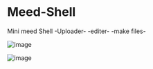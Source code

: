 # Meed-Shell
Mini meed Shell -Uploader- -editer- -make files- 



![image](https://github.com/Mede1x/Meed-Shell/assets/112403755/888b7cf8-788a-496f-92d4-b12ded21054d)



![image](https://github.com/Mede1x/Meed-Shell/assets/112403755/d3c8e262-859e-4b99-9a0b-0357c883c4b1)


